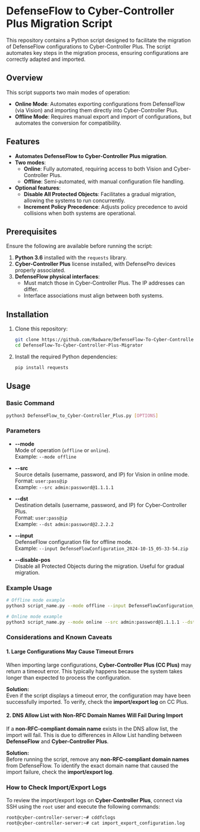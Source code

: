 # DefenseFlow to Cyber-Controller Plus Migration Script

This repository contains a Python script designed to facilitate the migration of DefenseFlow configurations to Cyber-Controller Plus. The script automates key steps in the migration process, ensuring configurations are correctly adapted and imported.

## Overview

This script supports two main modes of operation:
- **Online Mode**: Automates exporting configurations from DefenseFlow (via Vision) and importing them directly into Cyber-Controller Plus.
- **Offline Mode**: Requires manual export and import of configurations, but automates the conversion for compatibility.

## Features

- **Automates DefenseFlow to Cyber-Controller Plus migration**.
- **Two modes**:
  - **Online**: Fully automated, requiring access to both Vision and Cyber-Controller Plus.
  - **Offline**: Semi-automated, with manual configuration file handling.
- **Optional features**:
  - **Disable All Protected Objects**: Facilitates a gradual migration, allowing the systems to run concurrently.
  - **Increment Policy Precedence**: Adjusts policy precedence to avoid collisions when both systems are operational.

## Prerequisites

Ensure the following are available before running the script:

1. **Python 3.6** installed with the `requests` library.
2. **Cyber-Controller Plus** license installed, with DefensePro devices properly associated.
3. **DefenseFlow physical interfaces**:
   - Must match those in Cyber-Controller Plus. The IP addresses can differ.
   - Interface associations must align between both systems.

## Installation

1. Clone this repository:
   ```bash
   git clone https://github.com/Radware/DefenseFlow-To-Cyber-Controller-Plus-Migrator.git
   cd DefenseFlow-To-Cyber-Controller-Plus-Migrator
   ```
2. Install the required Python dependencies:
   ```bash
   pip install requests
   ```

## Usage

### Basic Command

```bash
python3 DefenseFlow_to_Cyber-Controller_Plus.py [OPTIONS]
```

### Parameters

- **--mode**  
  Mode of operation (`offline` or `online`).  
  Example: `--mode offline`

- **--src**  
  Source details (username, password, and IP) for Vision in online mode.  
  Format: `user:pass@ip`  
  Example: `--src admin:password@1.1.1.1`

- **--dst**  
  Destination details (username, password, and IP) for Cyber-Controller Plus.  
  Format: `user:pass@ip`  
  Example: `--dst admin:password@2.2.2.2`

- **--input**  
  DefenseFlow configuration file for offline mode.  
  Example: `--input DefenseFlowConfiguration_2024-10-15_05-33-54.zip`

- **--disable-pos**  
  Disable all Protected Objects during the migration. Useful for gradual migration.

### Example Usage

```bash
# Offline mode example
python3 script_name.py --mode offline --input DefenseFlowConfiguration_2024-10-15_05-33-54.zip --disable-pos

# Online mode example
python3 script_name.py --mode online --src admin:password@1.1.1.1 --dst admin:password@2.2.2.2 --disable-pos
```

### Considerations and Known Caveats

#### 1. Large Configurations May Cause Timeout Errors
When importing large configurations, **Cyber-Controller Plus (CC Plus)** may return a timeout error. This typically happens because the system takes longer than expected to process the configuration.

**Solution:**  
Even if the script displays a timeout error, the configuration may have been successfully imported. To verify, check the **import/export log** on CC Plus.

#### 2. DNS Allow List with Non-RFC Domain Names Will Fail During Import
If a **non-RFC-compliant domain name** exists in the DNS allow list, the import will fail. This is due to differences in Allow List handling between **DefenseFlow** and **Cyber-Controller Plus**.

**Solution:**  
Before running the script, remove any **non-RFC-compliant domain names** from DefenseFlow. To identify the exact domain name that caused the import failure, check the **import/export log**.

### How to Check Import/Export Logs
To review the import/export logs on **Cyber-Controller Plus**, connect via SSH using the `root` user and execute the following commands:

```bash
root@cyber-controller-server:~# cddfclogs
root@cyber-controller-server:~# cat import_export_configuration.log
